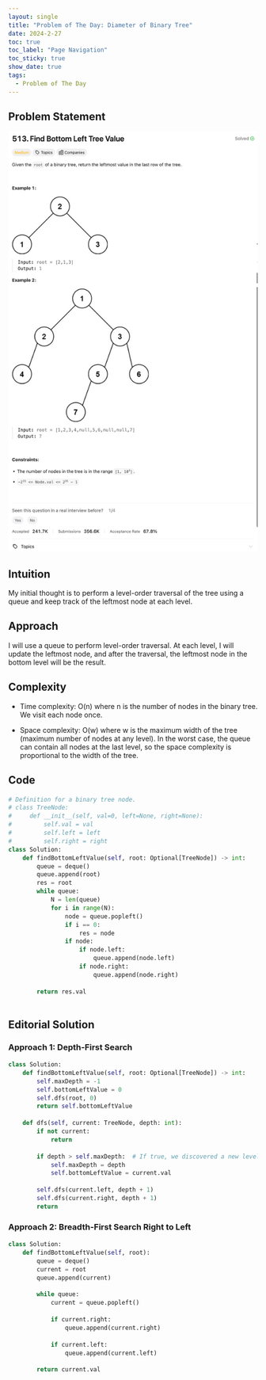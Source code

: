 ```yaml
---
layout: single
title: "Problem of The Day: Diameter of Binary Tree"
date: 2024-2-27
toc: true
toc_label: "Page Navigation"
toc_sticky: true
show_date: true
tags:
  - Problem of The Day
---
```


## Problem Statement

[![problem-513](/assets/images/2024-02-27_16-12-59-problem-513.png)](/assets/images/2024-02-27_16-12-59-problem-513.png)

## Intuition

My initial thought is to perform a level-order traversal of the tree using a queue and keep track of the leftmost node at each level.

## Approach

I will use a queue to perform level-order traversal. At each level, I will update the leftmost node, and after the traversal, the leftmost node in the bottom level will be the result.

## Complexity

- Time complexity:
O(n) where n is the number of nodes in the binary tree. We visit each node once.

- Space complexity:
O(w) where w is the maximum width of the tree (maximum number of nodes at any level). In the worst case, the queue can contain all nodes at the last level, so the space complexity is proportional to the width of the tree.

## Code

```python
# Definition for a binary tree node.
# class TreeNode:
#     def __init__(self, val=0, left=None, right=None):
#         self.val = val
#         self.left = left
#         self.right = right
class Solution:
    def findBottomLeftValue(self, root: Optional[TreeNode]) -> int:
        queue = deque()
        queue.append(root)
        res = root
        while queue:
            N = len(queue)
            for i in range(N):
                node = queue.popleft()
                if i == 0:
                    res = node
                if node:
                    if node.left:
                        queue.append(node.left)
                    if node.right:
                        queue.append(node.right)
        
        return res.val
                

```

## Editorial Solution

### Approach 1: Depth-First Search

```python
class Solution:
    def findBottomLeftValue(self, root: Optional[TreeNode]) -> int:
        self.maxDepth = -1
        self.bottomLeftValue = 0
        self.dfs(root, 0)
        return self.bottomLeftValue

    def dfs(self, current: TreeNode, depth: int):
        if not current:
            return
        
        if depth > self.maxDepth:  # If true, we discovered a new level
            self.maxDepth = depth
            self.bottomLeftValue = current.val

        self.dfs(current.left, depth + 1)
        self.dfs(current.right, depth + 1)
        return

```

### Approach 2: Breadth-First Search Right to Left

```python
class Solution:
    def findBottomLeftValue(self, root):
        queue = deque()
        current = root
        queue.append(current)

        while queue:
            current = queue.popleft()

            if current.right:
                queue.append(current.right)

            if current.left:
                queue.append(current.left)

        return current.val

```
